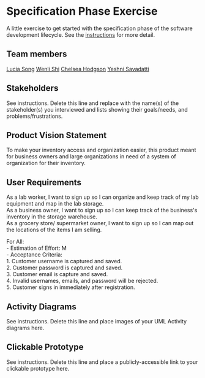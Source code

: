 # Specification Phase Exercise

A little exercise to get started with the specification phase of the software development lifecycle. See the [instructions](instructions.md) for more detail.

## Team members

[Lucia Song](https://github.com/lys7942)
[Wenli Shi](https://github.com/WenliShi2332)
[Chelsea Hodgson](https://github.com/Chelsea-Hodgson)
[Yeshni Savadatti](https://github.com/yeshnii)

## Stakeholders

See instructions. Delete this line and replace with the name(s) of the stakeholder(s) you interviewed and lists showing their goals/needs, and problems/frustrations.

## Product Vision Statement

To make your inventory access and organization easier, this product meant for business owners and large organizations in need of a system of organization for their inventory. 

## User Requirements

As a lab worker, I want to sign up so I can organize and keep track of my lab equipment and map in the lab storage. <br>
As a business owner, I want to sign up so I can keep track of the business's inventory in the storage warehouse. <br>
As a grocery store/ supermarket owner, I want to sign up so I can map out the locations of the items I am selling. <br>

For All: <br>
    - Estimation of Effort: M <br>
    - Acceptance Criteria: <br>
        1. Customer username is captured and saved. <br>
        2. Customer password is captured and saved. <br>
        3. Customer email is capture and saved. <br>
        4. Invalid usernames, emails, and password will be rejected. <br>
        5. Customer signs in immediately after registration. <br>

## Activity Diagrams

See instructions. Delete this line and place images of your UML Activity diagrams here.

## Clickable Prototype

See instructions. Delete this line and place a publicly-accessible link to your clickable prototype here.
